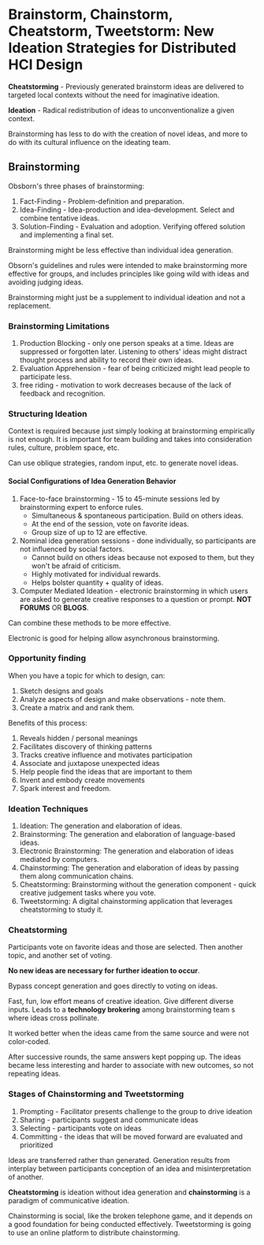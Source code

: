 # Brainstorm, Chainstorm, Cheatstorm, Tweetstorm: New Ideation Strategies for Distributed HCI Design

**Cheatstorming** - Previously generated brainstorm ideas are delivered to targeted local contexts without the need for
imaginative ideation.

**Ideation** - Radical redistribution of ideas to unconventionalize a given context.

Brainstorming has less to do with the creation of novel ideas, and more to do with its cultural influence on the
ideating team.

## Brainstorming

Obsborn's three phases of brainstorming:

1. Fact-Finding - Problem-definition and preparation.
2. Idea-Finding - Idea-production and idea-development. Select and combine tentative ideas.
3. Solution-Finding - Evaluation and adoption. Verifying offered solution and implementing a final set.

Brainstorming might be less effective than individual idea generation.

Obsorn's guidelines and rules were intended to make brainstorming more effective for groups, and includes principles
like going wild with ideas and avoiding judging ideas.

Brainstorming might just be a supplement to individual ideation and not a replacement.

### Brainstorming Limitations

1. Production Blocking - only one person speaks at a time. Ideas are suppressed or forgotten later. Listening to others'
   ideas might distract thought process and ability to record their own ideas.
2. Evaluation Apprehension - fear of being criticized might lead people to participate less.
3. free riding - motivation to work decreases because of the lack of feedback and recognition.

### Structuring Ideation

Context is required because just simply looking at brainstorming empirically is not enough. It is important for team
building and takes into consideration rules, culture, problem space, etc.

Can use oblique strategies, random input, etc. to generate novel ideas.

#### Social Configurations of Idea Generation Behavior

1. Face-to-face brainstorming - 15 to 45-minute sessions led by brainstorming expert to enforce rules.
    - Simultaneous & spontaneous participation. Build on others ideas.
    - At the end of the session, vote on favorite ideas.
    - Group size of up to 12 are effective.
2. Nominal idea generation sessions - done individually, so participants are not influenced by social factors.
    - Cannot build on others ideas because not exposed to them, but they won't be afraid of criticism.
    - Highly motivated for individual rewards.
    - Helps bolster quantity + quality of ideas.
3. Computer Mediated Ideation - electronic brainstorming in which users are asked to generate creative responses to a
   question or prompt. **NOT FORUMS** OR **BLOGS**.

Can combine these methods to be more effective.

Electronic is good for helping allow asynchronous brainstorming.

### Opportunity finding

When you have a topic for which to design, can:

1. Sketch designs and goals
2. Analyze aspects of design and make observations - note them.
3. Create a matrix and and rank them.

Benefits of this process:

1. Reveals hidden / personal meanings
2. Facilitates discovery of thinking patterns
3. Tracks creative influence and motivates participation
4. Associate and juxtapose unexpected ideas
5. Help people find the ideas that are important to them
6. Invent and embody create movements
7. Spark interest and freedom.

### Ideation Techniques

1. Ideation: The generation and elaboration of ideas.
2. Brainstorming: The generation and elaboration of language-based ideas.
3. Electronic Brainstorming: The generation and elaboration of ideas mediated by computers.
4. Chainstorming: The generation and elaboration of ideas by passing them along communication chains.
5. Cheatstorming: Brainstorming without the generation component - quick creative judgement tasks where you vote.
6. Tweetstorming: A digital chainstorming application that leverages cheatstorming to study it.

### Cheatstorming

Participants vote on favorite ideas and those are selected. Then another topic, and another set of voting.

__No new ideas are necessary for further ideation to occur__.

Bypass concept generation and goes directly to voting on ideas.

Fast, fun, low effort means of creative ideation. Give different diverse inputs.
Leads to a __technology brokering__ among brainstorming team s where ideas cross pollinate.

It worked better when the ideas came from the same source and were not color-coded.

After successive rounds, the same answers kept popping up. The ideas became less interesting and harder to associate
with new outcomes, so not repeating ideas.

### Stages of Chainstorming and Tweetstorming

1. Prompting - Facilitator presents challenge to the group to drive ideation
2. Sharing - participants suggest and communicate ideas
3. Selecting - participants vote on ideas
4. Committing - the ideas that will be moved forward are evaluated and prioritized

Ideas are transferred rather than generated. Generation results from interplay between participants conception of an
idea and misinterpretation of another.

**Cheatstorming** is ideation without idea generation and **chainstorming** is a paradigm of communicative ideation.

Chainstorming is social, like the broken telephone game, and it depends on a good foundation for being conducted
effectively. Tweetstorming is going to use an online platform to distribute chainstorming.
